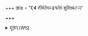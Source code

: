 +++
title = "04 शीर्षरोगमङ्गरोगं शुक्तिवल्गम्"

+++
<details><summary>मूलम् (WS)</summary>

शीर्षरोगमङ्गरोगं शुक्तिवल्गं विलोहितम् ।  
परा ते अज्ञातं यक्ष्ममधराञ्चं सुवामसि ॥ ४ ॥
</details>